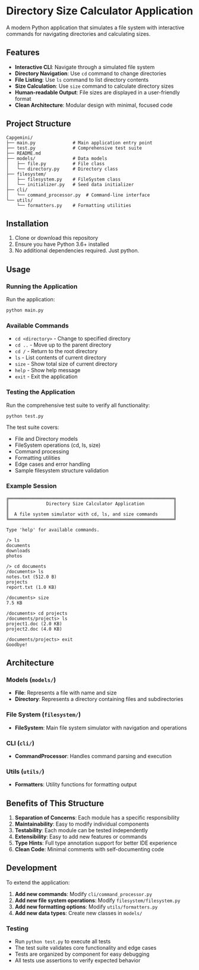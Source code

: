 # Directory Size Calculator Application

A modern Python application that simulates a file system with interactive commands for navigating directories and calculating sizes.

## Features

- **Interactive CLI**: Navigate through a simulated file system
- **Directory Navigation**: Use `cd` command to change directories
- **File Listing**: Use `ls` command to list directory contents
- **Size Calculation**: Use `size` command to calculate directory sizes
- **Human-readable Output**: File sizes are displayed in a user-friendly format
- **Clean Architecture**: Modular design with minimal, focused code

## Project Structure

```
Capgemini/
├── main.py              # Main application entry point
├── test.py              # Comprehensive test suite
├── README.md
├── models/              # Data models
│   ├── file.py          # File class
│   └── directory.py     # Directory class
├── filesystem/
│   ├── filesystem.py    # FileSystem class
│   └── initializer.py   # Seed data initializer
├── cli/
│   └── command_processor.py  # Command-line interface
└── utils/
    └── formatters.py    # Formatting utilities
```

## Installation

1. Clone or download this repository
2. Ensure you have Python 3.6+ installed
3. No additional dependencies required. Just python.

## Usage

### Running the Application

Run the application:

```bash
python main.py
```

### Available Commands

- `cd <directory>` - Change to specified directory
- `cd ..` - Move up to the parent directory
- `cd /` - Return to the root directory
- `ls` - List contents of current directory
- `size` - Show total size of current directory
- `help` - Show help message
- `exit` - Exit the application

### Testing the Application

Run the comprehensive test suite to verify all functionality:

```bash
python test.py
```

The test suite covers:

- File and Directory models
- FileSystem operations (cd, ls, size)
- Command processing
- Formatting utilities
- Edge cases and error handling
- Sample filesystem structure validation

### Example Session

```
╔══════════════════════════════════════════════════════════════╗
║              Directory Size Calculator Application           ║
║                                                              ║
║  A file system simulator with cd, ls, and size commands      ║
╚══════════════════════════════════════════════════════════════╝

Type 'help' for available commands.

/> ls
documents
downloads
photos

/> cd documents
/documents> ls
notes.txt (512.0 B)
projects
report.txt (1.0 KB)

/documents> size
7.5 KB

/documents> cd projects
/documents/projects> ls
project1.doc (2.0 KB)
project2.doc (4.0 KB)

/documents/projects> exit
Goodbye!
```

## Architecture

### Models (`models/`)

- **File**: Represents a file with name and size
- **Directory**: Represents a directory containing files and subdirectories

### File System (`filesystem/`)

- **FileSystem**: Main file system simulator with navigation and operations

### CLI (`cli/`)

- **CommandProcessor**: Handles command parsing and execution

### Utils (`utils/`)

- **Formatters**: Utility functions for formatting output

## Benefits of This Structure

1. **Separation of Concerns**: Each module has a specific responsibility
2. **Maintainability**: Easy to modify individual components
3. **Testability**: Each module can be tested independently
4. **Extensibility**: Easy to add new features or commands
5. **Type Hints**: Full type annotation support for better IDE experience
6. **Clean Code**: Minimal comments with self-documenting code

## Development

To extend the application:

1. **Add new commands**: Modify `cli/command_processor.py`
2. **Add new file system operations**: Modify `filesystem/filesystem.py`
3. **Add new formatting options**: Modify `utils/formatters.py`
4. **Add new data types**: Create new classes in `models/`

### Testing

- Run `python test.py` to execute all tests
- The test suite validates core functionality and edge cases
- Tests are organized by component for easy debugging
- All tests use assertions to verify expected behavior
